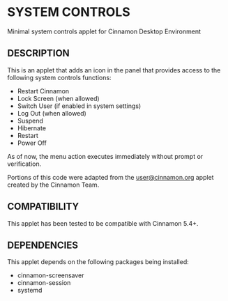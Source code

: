 SYSTEM CONTROLS
===============

Minimal system controls applet for Cinnamon Desktop Environment

DESCRIPTION
-----------

This is an applet that adds an icon in the panel that provides access to the
following system controls functions:

* Restart Cinnamon
* Lock Screen (when allowed)
* Switch User (if enabled in system settings)
* Log Out (when allowed)
* Suspend
* Hibernate
* Restart
* Power Off

As of now, the menu action executes immediately without prompt or verification.

Portions of this code were adapted from the user@cinnamon.org applet created by
the Cinnamon Team.

COMPATIBILITY
-------------

This applet has been tested to be compatible with Cinnamon 5.4+.

DEPENDENCIES
------------

This applet depends on the following packages being installed:

* cinnamon-screensaver
* cinnamon-session
* systemd
